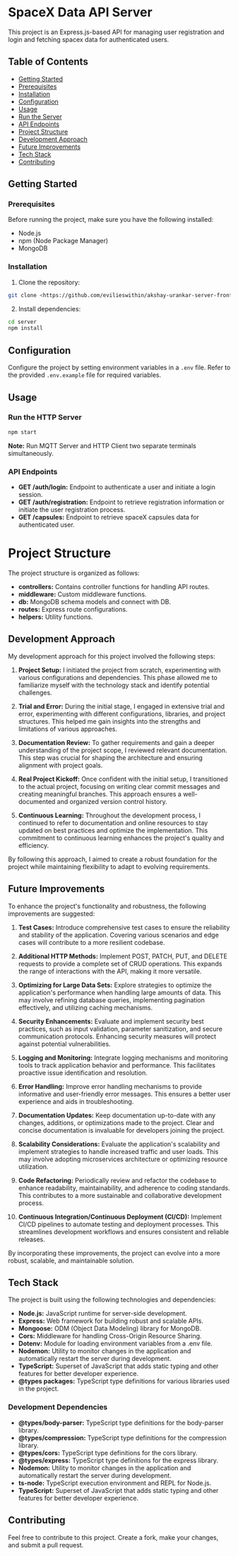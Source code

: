 # SpaceX Data API Server

This project is an Express.js-based API for managing user registration and login and fetching spacex data for authenticated users.

## Table of Contents

- [Getting Started](#getting-started)
- [Prerequisites](#prerequisites)
- [Installation](#installation)
- [Configuration](#configuration)
- [Usage](#usage)
- [Run the Server](#run-the-server)
- [API Endpoints](#api-endpoints)
- [Project Structure](#project-structure)
- [Development Approach](#development-approach)
- [Future Improvements](#future-improvements)
- [Tech Stack](#tech-stack)
- [Contributing](#contributing)

## Getting Started

### Prerequisites

Before running the project, make sure you have the following installed:

- Node.js
- npm (Node Package Manager)
- MongoDB

### Installation

1. Clone the repository:

```bash
git clone <https://github.com/evilieswithin/akshay-urankar-server-frontend-developer.git>
```

2. Install dependencies:

```bash
cd server
npm install
```

## Configuration

Configure the project by setting environment variables in a `.env` file. Refer to the provided `.env.example` file for required variables.

## Usage

### Run the HTTP Server

```bash
npm start
```

**Note:** Run MQTT Server and HTTP Client two separate terminals simultaneously.

### API Endpoints

- **GET /auth/login:** Endpoint to authenticate a user and initiate a login session.
- **GET /auth/registration:** Endpoint to retrieve registration information or initiate the user registration process.
- **GET /capsules:** Endpoint to retrieve spaceX capsules data for authenticated user.

# Project Structure

The project structure is organized as follows:

- **controllers:** Contains controller functions for handling API routes.
- **middleware:** Custom middleware functions.
- **db:** MongoDB schema models and connect with DB.
- **routes:** Express route configurations.
- **helpers:** Utility functions.

## Development Approach

My development approach for this project involved the following steps:

1. **Project Setup:** I initiated the project from scratch, experimenting with various configurations and dependencies. This phase allowed me to familiarize myself with the technology stack and identify potential challenges.

2. **Trial and Error:** During the initial stage, I engaged in extensive trial and error, experimenting with different configurations, libraries, and project structures. This helped me gain insights into the strengths and limitations of various approaches.

3. **Documentation Review:** To gather requirements and gain a deeper understanding of the project scope, I reviewed relevant documentation. This step was crucial for shaping the architecture and ensuring alignment with project goals.

4. **Real Project Kickoff:** Once confident with the initial setup, I transitioned to the actual project, focusing on writing clear commit messages and creating meaningful branches. This approach ensures a well-documented and organized version control history.

5. **Continuous Learning:** Throughout the development process, I continued to refer to documentation and online resources to stay updated on best practices and optimize the implementation. This commitment to continuous learning enhances the project's quality and efficiency.

By following this approach, I aimed to create a robust foundation for the project while maintaining flexibility to adapt to evolving requirements.

## Future Improvements

To enhance the project's functionality and robustness, the following improvements are suggested:

1. **Test Cases:** Introduce comprehensive test cases to ensure the reliability and stability of the application. Covering various scenarios and edge cases will contribute to a more resilient codebase.

2. **Additional HTTP Methods:** Implement POST, PATCH, PUT, and DELETE requests to provide a complete set of CRUD operations. This expands the range of interactions with the API, making it more versatile.

3. **Optimizing for Large Data Sets:** Explore strategies to optimize the application's performance when handling large amounts of data. This may involve refining database queries, implementing pagination effectively, and utilizing caching mechanisms.

4. **Security Enhancements:** Evaluate and implement security best practices, such as input validation, parameter sanitization, and secure communication protocols. Enhancing security measures will protect against potential vulnerabilities.

5. **Logging and Monitoring:** Integrate logging mechanisms and monitoring tools to track application behavior and performance. This facilitates proactive issue identification and resolution.

6. **Error Handling:** Improve error handling mechanisms to provide informative and user-friendly error messages. This ensures a better user experience and aids in troubleshooting.

7. **Documentation Updates:** Keep documentation up-to-date with any changes, additions, or optimizations made to the project. Clear and concise documentation is invaluable for developers joining the project.

8. **Scalability Considerations:** Evaluate the application's scalability and implement strategies to handle increased traffic and user loads. This may involve adopting microservices architecture or optimizing resource utilization.

9. **Code Refactoring:** Periodically review and refactor the codebase to enhance readability, maintainability, and adherence to coding standards. This contributes to a more sustainable and collaborative development process.

10. **Continuous Integration/Continuous Deployment (CI/CD):** Implement CI/CD pipelines to automate testing and deployment processes. This streamlines development workflows and ensures consistent and reliable releases.

By incorporating these improvements, the project can evolve into a more robust, scalable, and maintainable solution.

## Tech Stack

The project is built using the following technologies and dependencies:

- **Node.js:** JavaScript runtime for server-side development.
- **Express:** Web framework for building robust and scalable APIs.
- **Mongoose:** ODM (Object Data Modeling) library for MongoDB.
- **Cors:** Middleware for handling Cross-Origin Resource Sharing.
- **Dotenv:** Module for loading environment variables from a .env file.
- **Nodemon:** Utility to monitor changes in the application and automatically restart the server during development.
- **TypeScript:** Superset of JavaScript that adds static typing and other features for better developer experience.
- **@types packages:** TypeScript type definitions for various libraries used in the project.

### Development Dependencies

- **@types/body-parser:** TypeScript type definitions for the body-parser library.
- **@types/compression:** TypeScript type definitions for the compression library.
- **@types/cors:** TypeScript type definitions for the cors library.
- **@types/express:** TypeScript type definitions for the express library.
- **Nodemon:** Utility to monitor changes in the application and automatically restart the server during development.
- **ts-node:** TypeScript execution environment and REPL for Node.js.
- **TypeScript:** Superset of JavaScript that adds static typing and other features for better developer experience.

## Contributing

Feel free to contribute to this project. Create a fork, make your changes, and submit a pull request.
